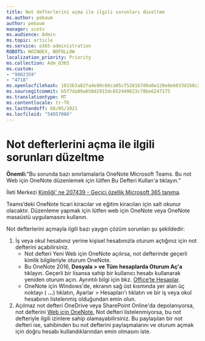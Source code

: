 ```yaml
---
title: Not defterlerini açma ile ilgili sorunları düzeltme
ms.author: pebaum
author: pebaum
manager: scotv
ms.audience: Admin
ms.topic: article
ms.service: o365-administration
ROBOTS: NOINDEX, NOFOLLOW
localization_priority: Priority
ms.collection: Adm_O365
ms.custom:
- "9002359"
- "4718"
ms.openlocfilehash: 1015b3a82fa4e90c66ca05cf528167d0a0e120e8e6833d1b0c21948f453436b8
ms.sourcegitcommit: b5f7da89a650d2915dc652449623c78be6247175
ms.translationtype: MT
ms.contentlocale: tr-TR
ms.lasthandoff: 08/05/2021
ms.locfileid: "54057086"
---
```

# <a name="fix-issues-with-opening-notebooks"></a>Not defterlerini açma ile ilgili sorunları düzeltme

**Önemli:**"Bu sorunda bazı sınırlamalarla OneNote Microsoft Teams. Bu not Web için OneNote düzenlemek için lütfen Bu Defteri Kullan'a tıklayın."

İleti Merkezi [Kimliği' ne 207439 - Geçici özellik Microsoft 365 tanıma](https://admin.microsoft.com/Adminportal/Home?source=applauncher#MessageCenter?id=MC207439).

Teams’deki OneNote ticari kiracılar ve eğitim kiracıları için salt okunur olacaktır. Düzenleme yapmak için lütfen web için OneNote veya OneNote masaüstü uygulamasını kullanın.

Not defterlerini açmayla ilgili bazı yaygın çözüm sorunları şu şekildedir:

1. İş veya okul hesabınız yerine kişisel hesabınızla oturum açtığınız için not defterini açabilirsiniz.
    - Not defteri Yeni Web için OneNote açılırsa, not defterinde geçerli kimlik bilgileriyle oturum OneNote.
    - Bu OneNote 2016, **Dosyala > ve Tüm** **hesaplarda Oturum Aç'a** tıklayın. Geçerli bir lisansa sahip bir kullanıcı hesabı kullanarak yeniden oturum açın. Ayrıntılı bilgi için bkz. [Office’te Hesaplar](https://support.office.com/article/accounts-in-office-628ea040-f265-49de-b986-be09c3ebf8a9). 
    - OneNote için Windows'de, ekranın sağ üst kısmında yer alan üç noktayı ( **...**) tıklatın, Ayarlar > Hesapları'ı tıklatın ve bir iş veya okul hesabının listelenmiş olduğundan emin olun. 
2. Açılmaz not defteri OneDrive veya SharePoint Online'da depolanıyorsa, not defterini [Web için OneNote.](https://onenote.com) Not defteri listelenmiyorsa, bu not defteriyle ilgili izinlere sahip olamayabilirsiniz. Bu paylaşılan bir not defteri ise, sahibinden bu not defterini paylaşmalarını ve oturum açmak için doğru hesabı kullandıklarından emin olmasını iste.
